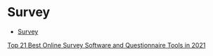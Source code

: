 # Survey

- [Survey](#survey)

[Top 21 Best Online Survey Software and Questionnaire Tools in 2021](https://mopinion.com/top-21-best-online-survey-software-and-questionnaire-tools-an-overview/)





